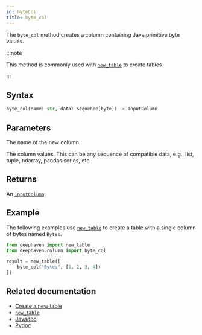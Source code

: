 ```yaml
---
id: byteCol
title: byte_col
---
```


The `byte_col` method creates a column containing Java primitive byte values.

:::note

This method is commonly used with [`new_table`](./newTable.md) to create tables.

:::

## Syntax

```python syntax
byte_col(name: str, data: Sequence[byte]) -> InputColumn
```

## Parameters

<ParamTable>
<Param name="name" type="str">

The name of the new column.

</Param>
<Param name="data" type="Sequence[byte]">

The column values. This can be any sequence of compatible data, e.g., list, tuple, ndarray, pandas series, etc.

</Param>
</ParamTable>

## Returns

An [`InputColumn`](https://deephaven.io/core/pydoc/code/deephaven.column.html#deephaven.column.InputColumn).

## Example

The following examples use [`new_table`](./newTable.md) to create a table with a single column of bytes named `Bytes`.

```python
from deephaven import new_table
from deephaven.column import byte_col

result = new_table([
    byte_col("Bytes", [1, 2, 3, 4])
])
```

## Related documentation

- [Create a new table](../../../how-to-guides/new-table.md)
- [`new_table`](./newTable.md)
- [Javadoc](<https://deephaven.io/core/javadoc/io/deephaven/engine/util/TableTools.html#byteCol(java.lang.String,byte...)>)
- [Pydoc](https://deephaven.io/core/pydoc/code/deephaven.column.html#deephaven.column.byte_col)
